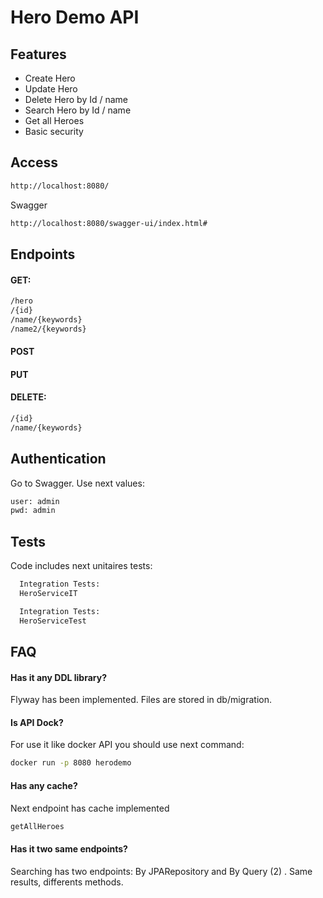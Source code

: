 
# Hero Demo API


## Features

- Create Hero
- Update Hero
- Delete Hero by Id / name
- Search Hero by Id / name
- Get all Heroes
- Basic security

## Access


```bash
http://localhost:8080/
```

Swagger
 
```bash
http://localhost:8080/swagger-ui/index.html#
```

## Endpoints
#### GET:
```bash
/hero 
/{id}
/name/{keywords}
/name2/{keywords}
```
#### POST
#### PUT
#### DELETE:
```bash
/{id}
/name/{keywords}
```
## Authentication


Go to Swagger. Use next values: 
```bash
user: admin
pwd: admin
```

## Tests

Code includes next unitaires tests:

```bash
  Integration Tests:
  HeroServiceIT
```

```bash
  Integration Tests:
  HeroServiceTest
```

## FAQ

#### Has it any DDL library?

Flyway has been implemented. Files are stored in db/migration.

#### Is API Dock?

For use it like docker API you should use next command:

```bash
docker run -p 8080 herodemo
```

#### Has any cache?

Next endpoint has cache implemented

```bash
getAllHeroes
```

#### Has it two same endpoints?

Searching has two endpoints: 
By JPARepository and By Query (2) . 
Same results, differents methods.

